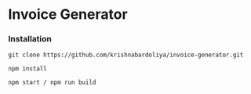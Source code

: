 # Invoice Generator

### Installation

```
git clone https://github.com/krishnabardoliya/invoice-generator.git

npm install

npm start / npm run build
```



